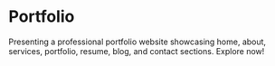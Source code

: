 # Portfolio
Presenting a professional portfolio website showcasing home, about, services, portfolio, resume, blog, and contact sections. Explore now!
